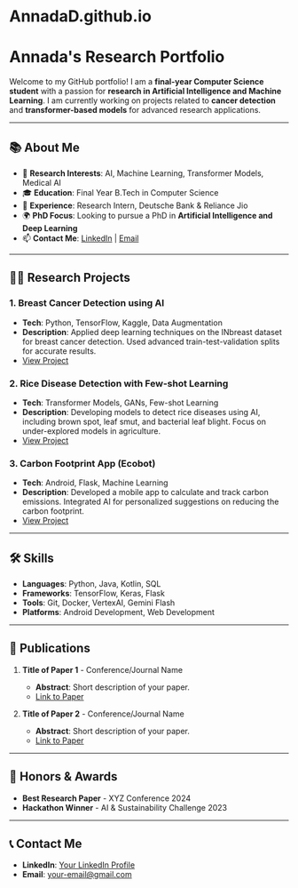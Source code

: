 # AnnadaD.github.io

# Annada's Research Portfolio

Welcome to my GitHub portfolio! I am a **final-year Computer Science student** with a passion for **research in Artificial Intelligence and Machine Learning**. I am currently working on projects related to **cancer detection** and **transformer-based models** for advanced research applications.

---

## 📚 About Me

- 🔭 **Research Interests**: AI, Machine Learning, Transformer Models, Medical AI
- 🎓 **Education**: Final Year B.Tech in Computer Science
- 💼 **Experience**: Research Intern, Deutsche Bank & Reliance Jio
- 🌍 **PhD Focus**: Looking to pursue a PhD in **Artificial Intelligence and Deep Learning**
- 📫 **Contact Me**: [LinkedIn](https://www.linkedin.com/in/your-link) | [Email](mailto:your-email@gmail.com)

---

## 🧑‍🔬 Research Projects

### 1. **Breast Cancer Detection using AI**
   - **Tech**: Python, TensorFlow, Kaggle, Data Augmentation
   - **Description**: Applied deep learning techniques on the INbreast dataset for breast cancer detection. Used advanced train-test-validation splits for accurate results.
   - [View Project](https://github.com/your-repo-link)

### 2. **Rice Disease Detection with Few-shot Learning**
   - **Tech**: Transformer Models, GANs, Few-shot Learning
   - **Description**: Developing models to detect rice diseases using AI, including brown spot, leaf smut, and bacterial leaf blight. Focus on under-explored models in agriculture.
   - [View Project](https://github.com/your-repo-link)

### 3. **Carbon Footprint App (Ecobot)**
   - **Tech**: Android, Flask, Machine Learning
   - **Description**: Developed a mobile app to calculate and track carbon emissions. Integrated AI for personalized suggestions on reducing the carbon footprint.
   - [View Project](https://github.com/your-repo-link)

---

## 🛠️ Skills

- **Languages**: Python, Java, Kotlin, SQL
- **Frameworks**: TensorFlow, Keras, Flask
- **Tools**: Git, Docker, VertexAI, Gemini Flash
- **Platforms**: Android Development, Web Development

---

## 📄 Publications

1. **Title of Paper 1** - Conference/Journal Name
   - **Abstract**: Short description of your paper.
   - [Link to Paper](https://linktopaper.com)

2. **Title of Paper 2** - Conference/Journal Name
   - **Abstract**: Short description of your paper.
   - [Link to Paper](https://linktopaper.com)

---

## 🏅 Honors & Awards

- **Best Research Paper** - XYZ Conference 2024
- **Hackathon Winner** - AI & Sustainability Challenge 2023

---

## 📞 Contact Me

- **LinkedIn**: [Your LinkedIn Profile](https://www.linkedin.com/in/your-link)
- **Email**: [your-email@gmail.com](mailto:your-email@gmail.com)
